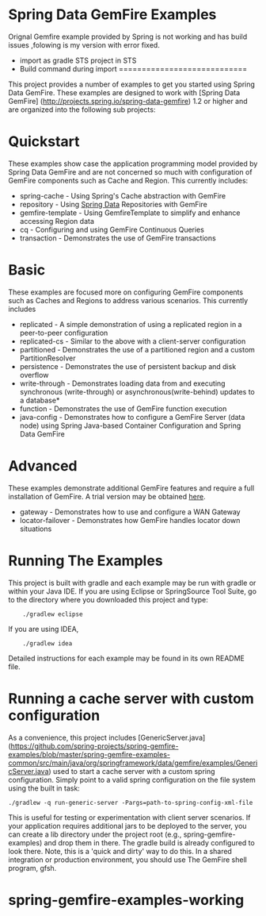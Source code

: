 Spring Data GemFire Examples
============================
Orignal Gemfire example provided by Spring is not working and has build issues ,folowing is my version with error fixed.
 * import as gradle STS project in STS 
 * Build command during import 
============================

This project provides a number of examples to get you started using Spring Data GemFire. These examples are designed to work with [Spring Data GemFire] (http://projects.spring.io/spring-data-gemfire) 1.2 or higher and are organized into the following sub projects:

# Quickstart

These examples show case the application programming model provided by Spring Data GemFire and are not concerned so much with configuration of GemFire components such as Cache and Region. This currently includes:

* spring-cache - Using Spring's Cache abstraction with GemFire
* repository - Using [Spring Data](http://projects.spring.io/spring-data) Repositories with GemFire
* gemfire-template - Using GemfireTemplate to simplify and enhance accessing Region data
* cq - Configuring and using GemFire Continuous Queries
* transaction - Demonstrates the use of GemFire transactions

# Basic

These examples are focused more on configuring GemFire components such as Caches and Regions to address various scenarios. This currently includes

* replicated - A simple demonstration of using a replicated region in a peer-to-peer configuration
* replicated-cs - Similar to the above with a client-server configuration
* partitioned - Demonstrates the use of a partitioned region and a custom PartitionResolver
* persistence - Demonstrates the use of persistent backup and disk overflow
* write-through - Demonstrates loading data from and executing synchronous (write-through) or asynchronous(write-behind) updates to a database* 
* function - Demonstrates the use of GemFire function execution
* java-config - Demonstrates how to configure a GemFire Server (data node) using Spring Java-based Container Configuration and Spring Data GemFire

# Advanced

These examples demonstrate additional GemFire features and require a full installation of GemFire. A trial version may be obtained [here](http://www.pivotal.io/big-data/pivotal-gemfire).

* gateway - Demonstrates how to use and configure a WAN Gateway
* locator-failover - Demonstrates how GemFire handles locator down situations

# Running The Examples

This project is built with gradle and each example may be run with gradle or within your Java IDE. If you are using Eclipse or SpringSource Tool Suite, go to the directory where you downloaded this project and type:

        ./gradlew eclipse

If you are using IDEA, 

        ./gradlew idea

Detailed instructions for each example may be found in its own README file.

# Running a cache server with custom configuration

As a convenience, this project includes [GenericServer.java] (https://github.com/spring-projects/spring-gemfire-examples/blob/master/spring-gemfire-examples-common/src/main/java/org/springframework/data/gemfire/examples/GenericServer.java)
used to start a cache server with a custom spring configuration. Simply point to a valid spring configuration on the file system using the built in task:

	./gradlew -q run-generic-server -Pargs=path-to-spring-config-xml-file

This is useful for testing or experimentation with client server scenarios. 
If your application requires additional jars to be deployed to the server, you can create a lib directory under the project root (e.g., spring-gemfire-examples) and drop them in there. The gradle build is already configured to look there. Note, 
this is a 'quick and dirty' way to do this. In a shared integration or production environment, you should use The GemFire shell program, gfsh.
																																									





	
  





# spring-gemfire-examples-working
